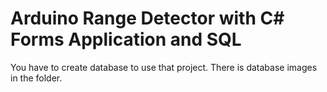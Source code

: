 # Arduino Range Detector with C# Forms Application and SQL

You have to create database to use that project. There is database images in the folder.
